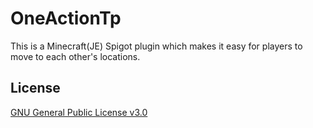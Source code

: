 # OneActionTp
This is a Minecraft(JE) Spigot plugin which makes it easy for players to move to each other's locations.

## License
[GNU General Public License v3.0](LICENSE)